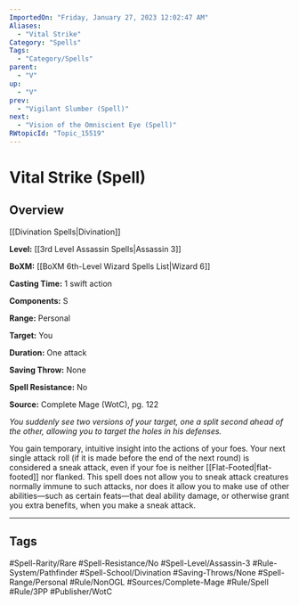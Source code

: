 ```yaml
---
ImportedOn: "Friday, January 27, 2023 12:02:47 AM"
Aliases:
  - "Vital Strike"
Category: "Spells"
Tags:
  - "Category/Spells"
parent:
  - "V"
up:
  - "V"
prev:
  - "Vigilant Slumber (Spell)"
next:
  - "Vision of the Omniscient Eye (Spell)"
RWtopicId: "Topic_15519"
---
```

# Vital Strike (Spell)
## Overview
[[Divination Spells|Divination]]

**Level:** [[3rd Level Assassin Spells|Assassin 3]]

**BoXM:** [[BoXM 6th-Level Wizard Spells List|Wizard 6]]

**Casting Time:** 1 swift action

**Components:** S

**Range:** Personal

**Target:** You

**Duration:** One attack

**Saving Throw:** None

**Spell Resistance:** No

**Source:** Complete Mage (WotC), pg. 122

*You suddenly see two versions of your target, one a split second ahead of the other, allowing you to target the holes in his defenses.*

You gain temporary, intuitive insight into the actions of your foes. Your next single attack roll (if it is made before the end of the next round) is considered a sneak attack, even if your foe is neither [[Flat-Footed|flat-footed]] nor flanked. This spell does not allow you to sneak attack creatures normally immune to such attacks, nor does it allow you to make use of other abilities—such as certain feats—that deal ability damage, or otherwise grant you extra benefits, when you make a sneak attack.


---
## Tags
#Spell-Rarity/Rare #Spell-Resistance/No #Spell-Level/Assassin-3 #Rule-System/Pathfinder #Spell-School/Divination #Saving-Throws/None #Spell-Range/Personal #Rule/NonOGL #Sources/Complete-Mage #Rule/Spell #Rule/3PP #Publisher/WotC

